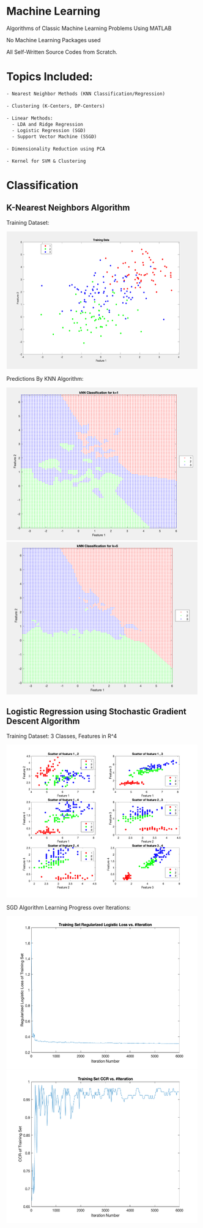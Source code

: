 # Machine Learning 

Algorithms of Classic Machine Learning Problems Using MATLAB

No Machine Learning Packages used

All Self-Written Source Codes from Scratch.

# Topics Included:

```
- Nearest Neighbor Methods (KNN Classification/Regression)

- Clustering (K-Centers, DP-Centers)

- Linear Methods:
  - LDA and Ridge Regression
  - Logistic Regression (SGD)
  - Support Vector Machine (SSGD)
  
- Dimensionality Reduction using PCA

- Kernel for SVM & Clustering

```

# Classification

## K-Nearest Neighbors Algorithm

Training Dataset:

<img src="Images/Picture1.png" width="500" height="360">

Predictions By KNN Algorithm:

<img src="Images/Picture2.png" width="500" height="400">
<img src="Images/Picture3.png" width="500" height="400">

## Logistic Regression using Stochastic Gradient Descent Algorithm

Training Dataset: 3 Classes, Features in R^4

<img src="Images/7.3a3.png" width="500" height="400">

SGD Algorithm Learning Progress over Iterations:

<img src="Images/7.3b.png" width="500" height="400">
<img src="Images/7.3c.png" width="500" height="400">





